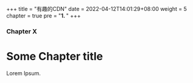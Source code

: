 +++
title = "有趣的CDN"
date = 2022-04-12T14:01:29+08:00
weight = 5
chapter = true
pre = "<b>1. </b>"
+++

### Chapter X

# Some Chapter title

Lorem Ipsum.
